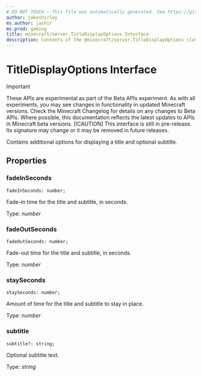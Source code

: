 ```yaml
---
# DO NOT TOUCH — This file was automatically generated. See https://github.com/mojang/minecraftapidocsgenerator to modify descriptions, examples, etc.
author: jakeshirley
ms.author: jashir
ms.prod: gaming
title: minecraft/server.TitleDisplayOptions Interface
description: Contents of the @minecraft/server.TitleDisplayOptions class.
---
```

# TitleDisplayOptions Interface
>[!IMPORTANT]
>These APIs are experimental as part of the Beta APIs experiment. As with all experiments, you may see changes in functionality in updated Minecraft versions. Check the Minecraft Changelog for details on any changes to Beta APIs. Where possible, this documentation reflects the latest updates to APIs in Minecraft beta versions.
> [!CAUTION]
> This interface is still in pre-release.  Its signature may change or it may be removed in future releases.

Contains additional options for displaying a title and optional subtitle.

## Properties

### **fadeInSeconds**
`fadeInSeconds: number;`

Fade-in time for the title and subtitle, in seconds.

Type: *number*

### **fadeOutSeconds**
`fadeOutSeconds: number;`

Fade-out time for the title and subtitle, in seconds.

Type: *number*

### **staySeconds**
`staySeconds: number;`

Amount of time for the title and subtitle to stay in place.

Type: *number*

### **subtitle**
`subtitle?: string;`

Optional subtitle text.

Type: *string*
